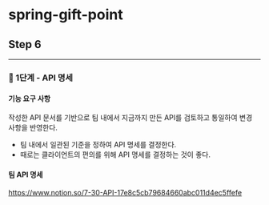 # spring-gift-point
## Step 6
***
### 🚀 1단계 - API 명세
#### 기능 요구 사항
작성한 API 문서를 기반으로 팀 내에서 지금까지 만든 API를 검토하고 통일하여 변경 사항을 반영한다.

* 팀 내에서 일관된 기준을 정하여 API 명세를 결정한다.
* 때로는 클라이언트의 편의를 위해 API 명세를 결정하는 것이 좋다.

#### 팀 API 명세
https://www.notion.so/7-30-API-17e8c5cb79684660abc011d4ec5ffefe